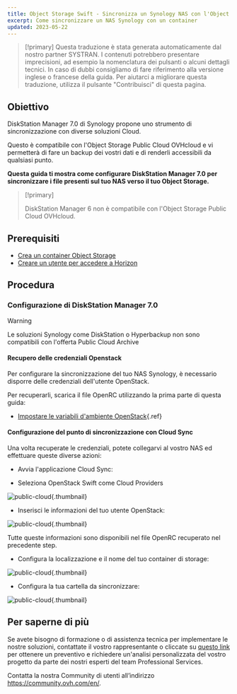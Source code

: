 ```yaml
---
title: Object Storage Swift - Sincronizza un Synology NAS con l'Object Storage
excerpt: Come sincronizzare un NAS Synology con un container
updated: 2023-05-22
---
```


> [!primary]
> Questa traduzione è stata generata automaticamente dal nostro partner SYSTRAN. I contenuti potrebbero presentare imprecisioni, ad esempio la nomenclatura dei pulsanti o alcuni dettagli tecnici. In caso di dubbi consigliamo di fare riferimento alla versione inglese o francese della guida. Per aiutarci a migliorare questa traduzione, utilizza il pulsante "Contribuisci" di questa pagina.
>

## Obiettivo

DiskStation Manager 7.0 di Synology propone uno strumento di sincronizzazione con diverse soluzioni Cloud.

Questo è compatibile con l'Object Storage Public Cloud OVHcloud e vi permetterà di fare un backup dei vostri dati e di renderli accessibili da qualsiasi punto.

**Questa guida ti mostra come configurare DiskStation Manager 7.0 per sincronizzare i file presenti sul tuo NAS verso il tuo Object Storage.**

> [!primary]
>
> DiskStation Manager 6 non è compatibile con l'Object Storage Public Cloud OVHcloud.
>

## Prerequisiti

- [Crea un container Object Storage](/pages/storage_and_backup/object_storage/pcs_create_container)
- [Creare un utente per accedere a Horizon](/pages/public_cloud/compute/create_and_delete_a_user#crea-un-utente-openstack)

## Procedura

### Configurazione di DiskStation Manager 7.0

> [!warning]
>
> Le soluzioni Synology come DiskStation o Hyperbackup non sono compatibili con l'offerta Public Cloud Archive
>

#### Recupero delle credenziali Openstack

Per configurare la sincronizzazione del tuo NAS Synology, è necessario disporre delle credenziali dell'utente OpenStack.

Per recuperarli, scarica il file OpenRC utilizzando la prima parte di questa guida:

- [Impostare le variabili d'ambiente OpenStack](/pages/public_cloud/compute/loading_openstack_environment_variables#step-1-recupera-le-variabili){.ref}

#### Configurazione del punto di sincronizzazione con Cloud Sync

Una volta recuperate le credenziali, potete collegarvi al vostro NAS ed effettuare queste diverse azioni:

- Avvia l'applicazione Cloud Sync:

- Seleziona OpenStack Swift come Cloud Providers

![public-cloud](images/DSM7_1.png){.thumbnail}

- Inserisci le informazioni del tuo utente OpenStack:

![public-cloud](images/DSM7_2.png){.thumbnail}

Tutte queste informazioni sono disponibili nel file OpenRC recuperato nel precedente step.

- Configura la localizzazione e il nome del tuo container di storage:

![public-cloud](images/DSM7_3.png){.thumbnail}

- Configura la tua cartella da sincronizzare:

![public-cloud](images/DSM7_4.png){.thumbnail}

## Per saperne di più

Se avete bisogno di formazione o di assistenza tecnica per implementare le nostre soluzioni, contattate il vostro rappresentante o cliccate su [questo link](/links/professional-services) per ottenere un preventivo e richiedere un'analisi personalizzata del vostro progetto da parte dei nostri esperti del team Professional Services.

Contatta la nostra Community di utenti all’indirizzo <https://community.ovh.com/en/>.